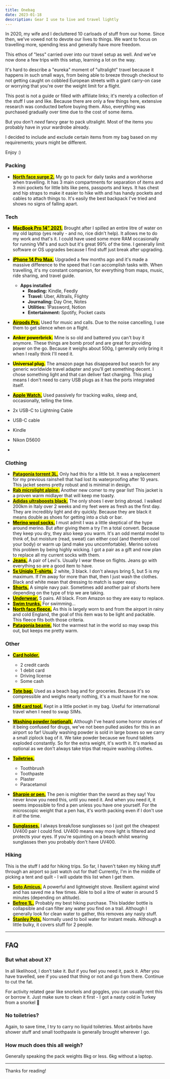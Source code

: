 ```yaml
---
title: Onebag
date: 2023-01-18
description: Gear I use to live and travel lightly
---
```


In 2020, my wife and I decluttered 10 carloads of stuff from our home. Since then, we've vowed not to devote our lives to things. We want to focus on travelling more, spending less and generally have more freedom.

This ethos of "less" carried over into our travel setup as well.
And we've now done a few trips with this setup, learning a lot on the way.

It's hard to describe a "eureka" moment of "ultralight" travel because it happens in such small ways, from being able to breeze through checkout to not getting caught on cobbled European streets with a giant carry-on case or worrying that you're over the weight limit for a flight.

This post is not a guide or filled with affiliate links; it's merely a collection of the stuff I use and like.
Because there are only a few things here, extensive research was conducted before buying them. Also, everything was purchased gradually over time due to the cost of some items.

But you don't _need_ fancy gear to pack ultralight. Most of the items you probably have in your wardrobe already.

I decided to include and exclude certain items from my bag based on my requirements; yours might be different.

Enjoy :)

### Packing

- <mark>[**<u>North face surge 2.</u>**](https://amzn.eu/d/2OWk5Ux)</mark> My go to pack for daily tasks and a workhorse when travelling. It has 3 main compartments for separation of items and 3 mini pockets for little bits like pens, passports and keys. It has chest and hip straps to make it easier to hike with and has handy pockets and cables to attach things to. It's easily the best backpack I've tried and shows no signs of falling apart.

### Tech

- <mark>**<u>MacBook Pro 14” 2021.</u>**</mark> Brought after I spilled an entire litre of water on my old laptop (yes really - and no, rice didn't help). It allows me to do my work and that's it. I could have used some more RAM occasionally for running VM's and such but it's great 99% of the time. I generally limit software or OS upgrades because I find stuff just break after upgrading.
- <mark>**<u>iPhone 14 Pro Max.</u>**</mark> Upgraded a few months ago and it's made a massive difference to the speed that I can accomplish tasks with. When travelling, it's my constant companion, for everything from maps, music, ride sharing, and travel guide.

  - **Apps installed**
    - **Reading:** Kindle, Feedly
    - **Travel:** Uber, Alltrails, Flighty
    - **Journaling:** Day One, Notes
    - **Utilities:** 1Password, Notion
    - **Entertainment:** Spotify, Pocket casts
- <mark>**<u>Airpods Pro.</u>**</mark> Used for music and calls. Due to the noise cancelling, I use them to get silence when on a flight.
- <mark>**Anker powerbrick.**</mark> Mine is so old and battered you can't buy it anymore. These things are bomb proof and are great for providing power on the go. Because it weighs about 500g, I generally only bring it when I really think I'll need it.
- <mark>**Universal plug.**</mark> The amazon page has disappeared but search for any generic worldwide travel adapter and you'll get something decent. I chose something light and that can deliver fast charging. This plug means I don't need to carry USB plugs as it has the ports integrated itself.
- <mark>**<u>Apple Watch.</u>**</mark> Used passively for tracking walks, sleep and, occasionally, telling the time.
- 2x USB-C to Lightning Cable
- USB-C cable
- Kindle
- Nikon D5600
- 

### Clothing

- <mark>[**<u>Patagonia torrent 3L.</u>**](https://eu.patagonia.com/gb/en/torrentshell/)</mark> Only had this for a little bit. It was a replacement for my previous rainshell that had lost its waterproofing after 10 years. This jacket seems pretty robust and is minimal in design.
- <mark>[**<u>Rab microlight alpine.</u>**](https://rab.equipment/uk/microlight-jacket-aw20)</mark> Another new comer to my gear list! This jacket is a proven warm midlayer that will keep me toasty.
- <mark>[**<u>Adidas ultraboosts black.</u>**](https://amzn.eu/d/iUHmtP9)</mark> The only shoes I ever bring abroad. I walked 200km in Italy over 2 weeks and my feet were as fresh as the first day. They are incredibly light and dry quickly. Because they are black it means double as shoes for getting into a club or bar.
- <mark>**<u>Merino wool socks.</u>**</mark> I must admit I was a little skeptical of the hype around merino. But after giving them a try I'm a total convert. Because they keep you dry, they also keep you warm. It's an odd mental model to think of, but moisture (read, sweat) can either cool (and therefore cool your body) or warm up (and make you uncomfortable). Merino solves this problem by being highly wicking. I got a pair as a gift and now plan to replace all my current socks with them.
- <mark>**<u>Jeans.</u>**</mark> A pair of Levi's. Usually I wear these on flights. Jeans go with everything so are a good item to have.
- <mark>**<u>5x Uniqlo T-shirts.</u>**</mark> 2 white, 3 black. I don't always bring 5, but 5 is my maximum. If I'm away for more than that, then I just wash the clothes. Black and white mean that dressing to match is super easy. 
- <mark>**<u>Shorts.</u>**</mark> A simple navy pair. Sometimes add another pair of shorts here depending on the type of trip we are taking.
- <mark>**<u>Underwear.</u>**</mark> 5 pairs. All black. From Amazon so they are easy to replace.
- <mark>**<u>Swim trunks.</u>**</mark> For swimming...
- <mark>**<u>North face fleece.</u>**</mark> As this is largely worn to and from the airport in rainy and cold England, the goal of this item was to be light and packable. This fleece fits both those criteria.
- <mark>**<u>Patagonia beanie.</u>**</mark> Not the warmest hat in the world so may swap this out, but keeps me pretty warm.

### Other

- <mark>**<u>Card holder.</u>**</mark>

  - 2 credit cards
  - 1 debit card
  - Driving license
  - Some cash

- <mark>**<u>Tote bag.</u>**</mark> Used as a beach bag and for groceries. Because it's so compressible and weighs nearly nothing, it's a must have for me now.
- <mark>**<u>SIM card tool.</u>**</mark> Kept in a little pocket in my bag. Useful for international travel when I need to swap SIMs.
- <mark>**<u>Washing powder (optional).</u>**</mark> Although I've heard some horror stories of it being confused for drugs, we've not been pulled asides for this in an airport so far! Usually washing powder is sold in large boxes so we carry a small ziplock bag of it. We take powder because we found tablets exploded constantly. So for the extra weight, it's worth it. It's marked as optional as we don't always take trips that require washing clothes.
- <mark>**<u>Toiletries.</u>**</mark>

  - Toothbrush
  - Toothpaste
  - Plaster
  - Paracetamol

- <mark>**<u>Sharpie or pen.</u>**</mark> The pen is mightier than the sword as they say! You never know you need this, until you need it. And when you need it, it seems impossible to find a pen unless you have one yourself. For the microscopic weight that a pen has, it's worth packing even if I don't use it _all_ the time.
- <mark>**<u>Sunglasses.</u>**</mark> I always break/lose sunglasses so I just got the cheapest UV400 pair I could find. UV400 means way more light is filtered and protects your eyes. If you're squinting on a beach whilst wearing sunglasses then you probably don't have UV400.

### Hiking

This is the stuff I add for hiking trips. So far, I haven't taken my hiking stuff through an airport so just watch out for that! Currently, I'm in the middle of picking a tent and quilt - I will update this list when I get them.

- <mark>[**<u>Soto Amicus.</u>**](https://amzn.eu/d/8Y7sVm2)</mark> A powerful and lightweight stove. Resilient against wind and has saved me a few times. Able to boil a litre of water in around 5 minutes (depending on altitude).
- <mark>[**<u>Befree 1L.</u>**](https://amzn.eu/d/1PBDINy)</mark> Probably my best hiking purchase. This bladder bottle is collapsible and can filter any water you find on a trail. Although I generally look for clean water to gather, this removes any nasty stuff.
- <mark>[**<u>Stanley Pots.</u>**](https://amzn.eu/d/fhWDIc0)</mark> Normally used to boil water for instant meals. Although a little bulky, it covers stuff for 2 people.

---

## FAQ

### But what about X?

In all likelihood, I don’t take it. But if you feel you need it, pack it. After you have travelled, see if you used that thing or not and go from there. Continue to cut the fat.

For activity related gear like snorkels and goggles, you can usually rent this or borrow it. Just make sure to clean it first - I got a nasty cold in Turkey from a snorkel 🤮

### No toiletries?

Again, to save time, I try to carry no liquid toiletries. Most airbnbs have shower stuff and small toothpaste is generally brought wherever I go.

### How much does this all weigh?

Generally speaking the pack weights 8kg or less. 6kg without a laptop.

---

Thanks for reading!
